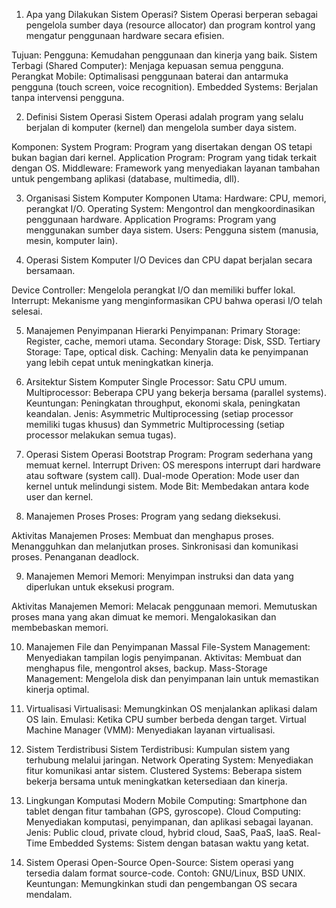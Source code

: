 

1. Apa yang Dilakukan Sistem Operasi?
Sistem Operasi berperan sebagai pengelola sumber daya (resource allocator) dan program kontrol yang mengatur penggunaan hardware secara efisien.

Tujuan:
Pengguna: Kemudahan penggunaan dan kinerja yang baik.
Sistem Terbagi (Shared Computer): Menjaga kepuasan semua pengguna.
Perangkat Mobile: Optimalisasi penggunaan baterai dan antarmuka pengguna (touch screen, voice recognition).
Embedded Systems: Berjalan tanpa intervensi pengguna.

2. Definisi Sistem Operasi
Sistem Operasi adalah program yang selalu berjalan di komputer (kernel) dan mengelola sumber daya sistem.

Komponen:
System Program: Program yang disertakan dengan OS tetapi bukan bagian dari kernel.
Application Program: Program yang tidak terkait dengan OS.
Middleware: Framework yang menyediakan layanan tambahan untuk pengembang aplikasi (database, multimedia, dll).

3. Organisasi Sistem Komputer
Komponen Utama:
Hardware: CPU, memori, perangkat I/O.
Operating System: Mengontrol dan mengkoordinasikan penggunaan hardware.
Application Programs: Program yang menggunakan sumber daya sistem.
Users: Pengguna sistem (manusia, mesin, komputer lain).

4. Operasi Sistem Komputer
I/O Devices dan CPU dapat berjalan secara bersamaan.

Device Controller: Mengelola perangkat I/O dan memiliki buffer lokal.
Interrupt: Mekanisme yang menginformasikan CPU bahwa operasi I/O telah selesai.

5. Manajemen Penyimpanan
Hierarki Penyimpanan:
Primary Storage: Register, cache, memori utama.
Secondary Storage: Disk, SSD.
Tertiary Storage: Tape, optical disk.
Caching: Menyalin data ke penyimpanan yang lebih cepat untuk meningkatkan kinerja.

6. Arsitektur Sistem Komputer
Single Processor: Satu CPU umum.
Multiprocessor: Beberapa CPU yang bekerja bersama (parallel systems).
Keuntungan: Peningkatan throughput, ekonomi skala, peningkatan keandalan.
Jenis: Asymmetric Multiprocessing (setiap processor memiliki tugas khusus) dan Symmetric Multiprocessing (setiap processor melakukan semua tugas).

7. Operasi Sistem Operasi
Bootstrap Program: Program sederhana yang memuat kernel.
Interrupt Driven: OS merespons interrupt dari hardware atau software (system call).
Dual-mode Operation: Mode user dan kernel untuk melindungi sistem.
Mode Bit: Membedakan antara kode user dan kernel.

8. Manajemen Proses
Proses: Program yang sedang dieksekusi.

Aktivitas Manajemen Proses:
Membuat dan menghapus proses.
Menangguhkan dan melanjutkan proses.
Sinkronisasi dan komunikasi proses.
Penanganan deadlock.

9. Manajemen Memori
Memori: Menyimpan instruksi dan data yang diperlukan untuk eksekusi program.

Aktivitas Manajemen Memori:
Melacak penggunaan memori.
Memutuskan proses mana yang akan dimuat ke memori.
Mengalokasikan dan membebaskan memori.

10. Manajemen File dan Penyimpanan Massal
File-System Management: Menyediakan tampilan logis penyimpanan.
Aktivitas: Membuat dan menghapus file, mengontrol akses, backup.
Mass-Storage Management: Mengelola disk dan penyimpanan lain untuk memastikan kinerja optimal.

11. Virtualisasi
Virtualisasi: Memungkinkan OS menjalankan aplikasi dalam OS lain.
Emulasi: Ketika CPU sumber berbeda dengan target.
Virtual Machine Manager (VMM): Menyediakan layanan virtualisasi.

13. Sistem Terdistribusi
Sistem Terdistribusi: Kumpulan sistem yang terhubung melalui jaringan.
Network Operating System: Menyediakan fitur komunikasi antar sistem.
Clustered Systems: Beberapa sistem bekerja bersama untuk meningkatkan ketersediaan dan kinerja.

13. Lingkungan Komputasi Modern
Mobile Computing: Smartphone dan tablet dengan fitur tambahan (GPS, gyroscope).
Cloud Computing: Menyediakan komputasi, penyimpanan, dan aplikasi sebagai layanan.
Jenis: Public cloud, private cloud, hybrid cloud, SaaS, PaaS, IaaS.
Real-Time Embedded Systems: Sistem dengan batasan waktu yang ketat.

14. Sistem Operasi Open-Source
Open-Source: Sistem operasi yang tersedia dalam format source-code.
Contoh: GNU/Linux, BSD UNIX.
Keuntungan: Memungkinkan studi dan pengembangan OS secara mendalam.
